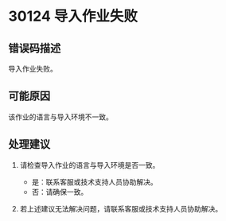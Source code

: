 # 30124 导入作业失败<a name="dgc_01_204"></a>

## 错误码描述<a name="zh-cn_topic_0000001160798979_section176233520271"></a>

导入作业失败。

## 可能原因<a name="zh-cn_topic_0000001160798979_section937694592714"></a>

该作业的语言与导入环境不一致。

## 处理建议<a name="zh-cn_topic_0000001160798979_section651345622716"></a>

1.  请检查导入作业的语言与导入环境是否一致。
    -   是：联系客服或技术支持人员协助解决。
    -   否：请确保一致。

2.  若上述建议无法解决问题，请联系客服或技术支持人员协助解决。

